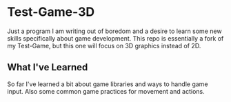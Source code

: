 # Test-Game-3D

Just a program I am writing out of boredom and a desire to learn some new skills specifically about game development.
This repo is essentially a fork of my Test-Game, but this one will focus on 3D graphics instead of 2D.

## What I've Learned

So far I've learned a bit about game libraries and ways to handle game input. Also some common game practices for movement and actions.
